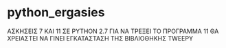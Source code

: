 # python_ergasies
ΑΣΚΗΣΕΙΣ 7 ΚΑΙ 11 ΣΕ PYTHON 2.7
ΓΙΑ ΝΑ ΤΡΕΞΕΙ ΤΟ ΠΡΟΓΡΑΜΜΑ 11 ΘΑ ΧΡΕΙΑΣΤΕΙ ΝΑ ΓΙΝΕΙ ΕΓΚΑΤΑΣΤΑΣΗ ΤΗΣ ΒΙΒΛΙΟΘΗΚΗΣ TWEEPY
